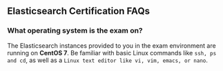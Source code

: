 Elasticsearch Certification FAQs
---

### What operating system is the exam on?
The Elasticsearch instances provided to you in the exam environment are running on **CentOS 7**. 
Be familiar with basic Linux commands like `ssh, ps and cd`, as well as a `Linux text editor like vi, vim, emacs, or nano`.